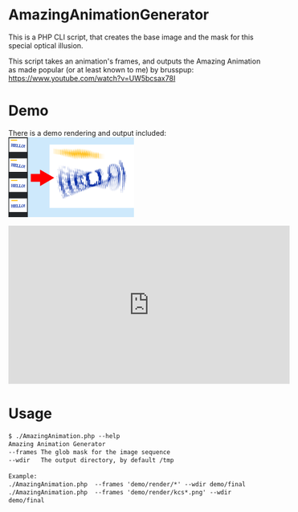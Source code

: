 # AmazingAnimationGenerator
This is a PHP CLI script, that creates the base image and the mask for this special optical illusion.

This script takes an animation's frames, and outputs the Amazing Animation as made popular (or at least known to me)
by brusspup: https://www.youtube.com/watch?v=UW5bcsax78I

# Demo

There is a demo rendering and output included:
<img src='https://raw.githubusercontent.com/KopiasCsaba/AmazingAnimationGenerator/master/docs/conversion.png' width=250> 

<iframe width="560" height="315" src="https://www.youtube.com/embed/Kt-P-qZyrTo" frameborder="0" allowfullscreen></iframe>

# Usage

```
$ ./AmazingAnimation.php --help
Amazing Animation Generator                                                                                                       --frames The glob mask for the image sequence                                                                                     --wdir   The output directory, by default /tmp                                                                                   

Example:                                                                                                                          ./AmazingAnimation.php  --frames 'demo/render/*' --wdir demo/final                                                                ./AmazingAnimation.php  --frames 'demo/render/kcs*.png' --wdir demo/final
```

